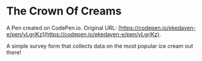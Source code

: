 # The Crown Of Creams

A Pen created on CodePen.io. Original URL: [https://codepen.io/ekedayen-e/pen/yLgrjKz](https://codepen.io/ekedayen-e/pen/yLgrjKz).

A simple survey form that collects data on the most popular ice cream out there!
